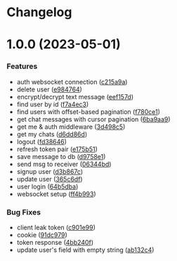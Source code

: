# Changelog

# 1.0.0 (2023-05-01)


### Features

* auth websocket connection ([c215a9a](https://github.com/antnzr/chat-go/commit/c215a9ac75f2a0033f9724846963707fd753423e))
* delete user ([e984764](https://github.com/antnzr/chat-go/commit/e9847641e370a90b6e2dc40afd1123d5dcbe48d1))
* encrypt/decrypt text message ([eef157d](https://github.com/antnzr/chat-go/commit/eef157d591bc11486365fd9b90511ee6abb86403))
* find user by id ([f7a4ec3](https://github.com/antnzr/chat-go/commit/f7a4ec301bf8af4d7f0eb3294c55e615587f69fe))
* find users with offset-based pagination ([f780ce1](https://github.com/antnzr/chat-go/commit/f780ce16bdd4747f656c3d761b715aa8711e4718))
* get chat messages with cursor pagination ([6ba9aa9](https://github.com/antnzr/chat-go/commit/6ba9aa9992f9bb378b4f67b3b3ea21ab968e18c2))
* get me & auth middleware ([3d498c5](https://github.com/antnzr/chat-go/commit/3d498c563d00bf97b1e08219617c33b98b06b390))
* get my chats ([d6dd86d](https://github.com/antnzr/chat-go/commit/d6dd86dee9b0c1864c61fe4026775674246cc01a))
* logout ([fd38646](https://github.com/antnzr/chat-go/commit/fd386462297182d5154f316552ba5c486dc52275))
* refresh token pair ([e175b51](https://github.com/antnzr/chat-go/commit/e175b51a126fb8e67e451eefca25dcb75de84c81))
* save message to db ([d9758e1](https://github.com/antnzr/chat-go/commit/d9758e1da66e9c9cc7d590babb4c19e6fc5a952f))
* send msg to receiver ([06344bd](https://github.com/antnzr/chat-go/commit/06344bd128fa54eeaec3b723236e067b18f82616))
* signup user ([d3b867c](https://github.com/antnzr/chat-go/commit/d3b867c40a8e5cb8f0fa04541e1754938dfcd21a))
* update user ([365c6df](https://github.com/antnzr/chat-go/commit/365c6df47d1a0e0600064e909047dbb509e77c7d))
* user login ([64b5dba](https://github.com/antnzr/chat-go/commit/64b5dbaea8190d3874cab32769411e7d3c12cf80))
* websocket setup ([ff4b993](https://github.com/antnzr/chat-go/commit/ff4b9930e68f9b0bb9fe985c494e4e47a53c9c9d))


### Bug Fixes

* client leak token ([c901e99](https://github.com/antnzr/chat-go/commit/c901e9931206f4d6ecf4f8b05033e27f9a284318))
* cookie ([91dc979](https://github.com/antnzr/chat-go/commit/91dc9799aa0afb62f87abeaee5167e5da9c0d698))
* token response ([4bb240f](https://github.com/antnzr/chat-go/commit/4bb240fbf6b7b17cadeecc91ad9ade2e4f97ff53))
* update user's field with empty string ([ab132c4](https://github.com/antnzr/chat-go/commit/ab132c44dfefa628a72c842dcaa2cc8b9eb00e0f))
